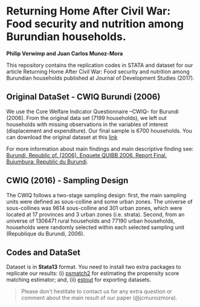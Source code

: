 # Returning Home After Civil War: Food security and nutrition among Burundian households.
**Philip Verwimp and Juan Carlos Munoz-Mora**

This repository contains the replication codes in STATA and dataset for our article Returning Home After Civil War: Food security and nutrition among Burundian households published at Journal of Development Studies (2017).

## Original DataSet - CWIQ Burundi (2006)

We use the Core Welfare Indicator Questionnaire –CWIQ– for Burundi (2006). From the original data set (7199 households), we left out households with missing observations in the variables of interest (displacement and expenditure). Our final sample is 6700 households. You can download the original dataset at this [link](http://catalog.ihsn.org/index.php/catalog/2126/related_materials)

For more information about main findings and main descriptive finding see: [Burundi, Republic of. (2006). Enquete QUIBB 2006. Report Final. Bujumbura: Republic du Burundi](https://www.google.be/url?sa=t&rct=j&q=&esrc=s&source=web&cd=1&ved=0ahUKEwjF4cGUmJnSAhWEIsAKHVZ_AS0QFgghMAA&url=http%3A%2F%2Fcatalog.ihsn.org%2Findex.php%2Fcatalog%2F2126%2Fdownload%2F36422&usg=AFQjCNEE_Y7SH36hIgehumiTYFXK65i8Bg&bvm=bv.147448319,d.bGs).

## CWIQ (2016) - Sampling Design

The CWIQ follows a two-stage sampling design: first, the main sampling units were defined as sous-colline and some urban zones. The universe of sous-collines was 9614 sous-colline and 301 urban zones, which were located at 17 provinces and 3 urban zones (i.e. strata).  Second, from an universe of 1306471 rural households and 77190 urban households, households were randomly selected within each selected sampling unit (Republique du Burundi, 2006).

## Codes and DataSet

Dataset is in **Stata13** format. You need to install two extra packages to replicate our results: (i)  [psmatch2](https://ideas.repec.org/c/boc/bocode/s432001.html) for estimating the propensity score matching estimator; and, (ii) [estout](http://repec.org/bocode/e/estout/esttab.html) for exporting datasets.

> Please don't hestitate to contact us for any extra question or comment about the main result of our paper (@jcmunozmora).
